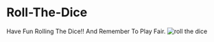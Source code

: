 # Roll-The-Dice
Have Fun Rolling The Dice!! And Remember To Play Fair.
![roll the dice](https://github.com/TejasMore477/Roll-The-Dice/assets/132757112/ea6672f9-218a-4f43-a01e-daba2526f59f)

